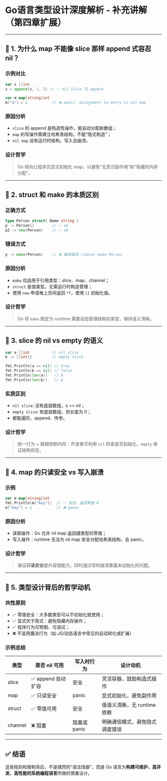 
# Go语言类型设计深度解析 - 补充讲解（第四章扩展）

---

## 📌 1. 为什么 map 不能像 slice 那样 append 式容忍 nil？

### 示例对比

```go
var s []int
s = append(s, 1, 2) // ✅ nil slice 可 append

var m map[string]int
m["a"] = 1           // ❌ panic: assignment to entry in nil map
```

### 原因分析

- `slice` 的 append 是构造性操作，能自动分配新数组；
- `map` 的写操作需建立哈希表结构，不能“隐式构造”；
- `nil map` 没有运行时结构，写入会崩溃。

### 设计哲学

> Go 倾向让程序员显式初始化 map，以避免“无意识副作用”和“隐藏的内存分配”。

---

## 📌 2. struct 和 make 的本质区别

### 正确方式

```go
type Person struct{ Name string }
p := Person{}        // ✅ ok
p2 := new(Person)    // ✅ ok
```

### 错误方式

```go
p := make(Person)    // ❌ 编译错误：cannot make Person
```

### 原因分析

- `make` 仅适用于引用类型：slice、map、channel；
- `struct` 是值类型，无需运行时构造管理；
- 使用 `new` 申请堆上空间返回 `*T`，使用 `{}` 初始化值。

### 设计哲学

> Go 将 `make` 限定为 runtime 需要动态管理结构的类型，保持语义清晰。

---

## 📌 3. slice 的 nil vs empty 的语义

```go
var a []int          // nil slice
b := []int{}         // empty slice

fmt.Println(a == nil) // true
fmt.Println(b == nil) // false
fmt.Println(len(a))   // 0
fmt.Println(len(b))   // 0
```

### 实质区别

- `nil slice`: 没有底层数组，s == nil；
- `empty slice`: 有底层数组，但长度为 0；
- 都能遍历、append、传参。

### 设计哲学

> 统一行为 + 精细控制内存：开发者可利用 `nil` 检查是否初始化，`empty` 保证结构存在。

---

## 📌 4. map 的只读安全 vs 写入崩溃

### 示例

```go
var m map[string]int
fmt.Println(m["key"])  // ✅ 安全，返回零值 0
m["key"] = 1           // ❌ panic
```

### 原因分析

- 读取操作：Go 允许 nil map 返回键类型的零值；
- 写入操作：runtime 无法为 nil map 安全分配哈希表结构，会 panic。

### 设计哲学

> 保证**只读安全**提升容错能力，同时通过写时崩溃暴露未初始化的问题。

---

## 📌 5. 类型设计背后的哲学动机

### 共性原则

- ✅ 零值安全：大多数类型可以不初始化就使用；
- ✅ 显式优于隐式：避免隐藏内存操作；
- ✅ 程序行为可预期、可调试；
- ❌ 不滥用魔法行为（如 JS/动态语言中常见的自动转化或扩展）

### 示例总结

| 类型     | 是否 nil 可用 | 写入时行为 | 设计动机                     |
|----------|----------------|-------------|------------------------------|
| slice    | ✅ append 自动扩容 | 安全       | 灵活容器，鼓励构造式操作       |
| map      | ✅ 只读安全     | panic      | 显式初始化，避免副作用         |
| struct   | ✅ 零值可用     | 安全       | 值语义清晰，无 runtime 依赖     |
| channel  | ❌ 阻塞        | 阻塞或 panic | 明确通信模式，避免隐式调度错误  |

---

## ✅ 结语

这些规则和限制背后，不是偶然的“语法怪癖”，而是 Go 语言为**构建可维护、高并发、高性能的系统编程语言**所做的慎重设计。
